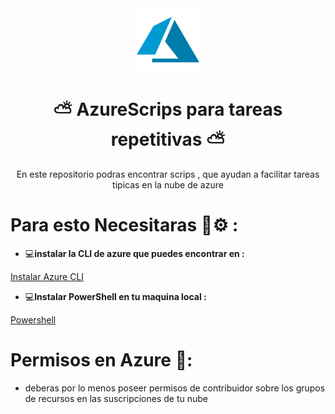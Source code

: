 <div align="center">

<img src="content/image.png" alt="Azure" width="100"/>

# ⛅ AzureScrips para tareas repetitivas ⛅

En este repositorio podras encontrar scrips , que ayudan a facilitar tareas tipicas en la nube de azure

</div>

# Para esto Necesitaras 🔧⚙️ :

-  💻**instalar la CLI de azure que puedes encontrar en :**

<a href='https://learn.microsoft.com/es-es/cli/azure/install-azure-cli'> Instalar Azure CLI</a>

- 💻**Instalar PowerShell en tu maquina local :**

<a href='https://learn.microsoft.com/en-us/powershell/scripting/install/installing-powershell-on-windows?view=powershell-7.5'> Powershell </a>

# Permisos en Azure 🪪:


- deberas por lo menos poseer permisos de contribuidor sobre los grupos de recursos en las suscripciones de tu nube
